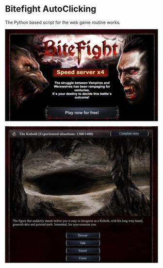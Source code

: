 # Bitefight AutoClicking
The Python based script for the web game routine works.

![alt text](./pic/bitefight.png)

![alt text](./pic/story_scene.png)
